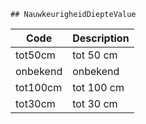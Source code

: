 	## NauwkeurigheidDiepteValue			
				
|	Code	|	Description	|
|	---	|	---	|
|	tot50cm	|	tot 50 cm	|
|	onbekend	|	onbekend	|
|	tot100cm	|	tot 100 cm	|
|	tot30cm	|	tot 30 cm	|
